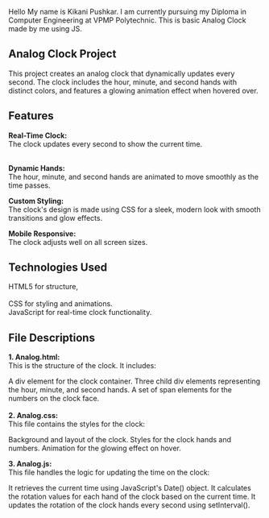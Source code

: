 Hello My name is Kikani Pushkar.
I am currently pursuing my Diploma in Computer Engineering at VPMP Polytechnic.
This is basic Analog Clock made by me using JS.

<h2>Analog Clock Project</h2>
This project creates an analog clock that dynamically updates every second. The clock includes the hour, minute, and second hands with distinct colors, and features a glowing animation effect when hovered over.

<h2>Features</h2>
<b>Real-Time Clock:</b> <br>
The clock updates every second to show the current time.<br></br>

<b>Dynamic Hands:</b> <br>
The hour, minute, and second hands are animated to move smoothly as the time passes.<br>

<b>Custom Styling:</b> <br>
The clock's design is made using CSS for a sleek, modern look with smooth transitions and glow effects.<br>

<b>Mobile Responsive:</b> <br>
The clock adjusts well on all screen sizes. <br>

<h2>Technologies Used </h2>
HTML5 for structure, <br> <br>
CSS for styling and animations. <br>
JavaScript for real-time clock functionality. <br>

<h2>File Descriptions </h2>
<b>1. Analog.html:</b> <br>
This is the structure of the clock. It includes:

A div element for the clock container.
Three child div elements representing the hour, minute, and second hands.
A set of span elements for the numbers on the clock face.<br><br>
<b>2. Analog.css: </b><br>
This file contains the styles for the clock:

Background and layout of the clock.
Styles for the clock hands and numbers.
Animation for the glowing effect on hover. <br>

<b>3. Analog.js: </b> <br>
This file handles the logic for updating the time on the clock:

It retrieves the current time using JavaScript's Date() object.
It calculates the rotation values for each hand of the clock based on the current time.
It updates the rotation of the clock hands every second using setInterval().
